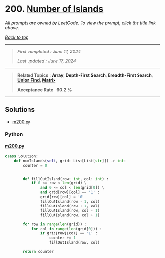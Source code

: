 # 200. [Number of Islands](<https://leetcode.com/problems/number-of-islands>)

*All prompts are owned by LeetCode. To view the prompt, click the title link above.*

*[Back to top](<../README.md>)*

------

> *First completed : June 17, 2024*
>
> *Last updated : June 17, 2024*

------

> **Related Topics** : **[Array](<by_topic/Array.md>), [Depth-First Search](<by_topic/Depth-First Search.md>), [Breadth-First Search](<by_topic/Breadth-First Search.md>), [Union Find](<by_topic/Union Find.md>), [Matrix](<by_topic/Matrix.md>)**
>
> **Acceptance Rate** : **60.2 %**

------

## Solutions

- [m200.py](<../my-submissions/m200.py>)
### Python
#### [m200.py](<../my-submissions/m200.py>)
```Python
class Solution:
    def numIslands(self, grid: List[List[str]]) -> int:
        counter = 0


        def fillOutIsland(row: int, col: int) :
            if 0 <= row < len(grid) \
                and 0 <= col < len(grid[0]) \
                and grid[row][col] == '1' :
                grid[row][col] = '0'
                fillOutIsland(row - 1, col)
                fillOutIsland(row + 1, col)
                fillOutIsland(row, col - 1)
                fillOutIsland(row, col + 1)
            
        for row in range(len(grid)) :
            for col in range(len(grid[0])) :
                if grid[row][col] == '1' :
                    counter += 1
                    fillOutIsland(row, col)

        return counter
```

